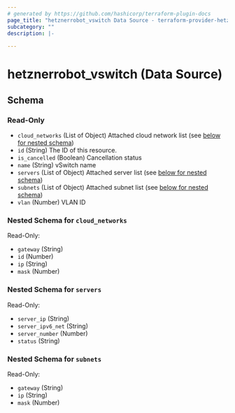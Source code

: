 ```yaml
---
# generated by https://github.com/hashicorp/terraform-plugin-docs
page_title: "hetznerrobot_vswitch Data Source - terraform-provider-hetzner-robot"
subcategory: ""
description: |-
  
---
```


# hetznerrobot_vswitch (Data Source)





<!-- schema generated by tfplugindocs -->
## Schema

### Read-Only

- `cloud_networks` (List of Object) Attached cloud network list (see [below for nested schema](#nestedatt--cloud_networks))
- `id` (String) The ID of this resource.
- `is_cancelled` (Boolean) Cancellation status
- `name` (String) vSwitch name
- `servers` (List of Object) Attached server list (see [below for nested schema](#nestedatt--servers))
- `subnets` (List of Object) Attached subnet list (see [below for nested schema](#nestedatt--subnets))
- `vlan` (Number) VLAN ID

<a id="nestedatt--cloud_networks"></a>
### Nested Schema for `cloud_networks`

Read-Only:

- `gateway` (String)
- `id` (Number)
- `ip` (String)
- `mask` (Number)


<a id="nestedatt--servers"></a>
### Nested Schema for `servers`

Read-Only:

- `server_ip` (String)
- `server_ipv6_net` (String)
- `server_number` (Number)
- `status` (String)


<a id="nestedatt--subnets"></a>
### Nested Schema for `subnets`

Read-Only:

- `gateway` (String)
- `ip` (String)
- `mask` (Number)
